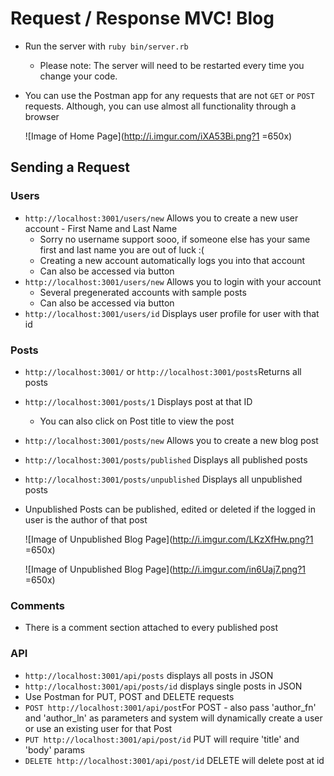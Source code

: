 # Request / Response MVC! Blog


* Run the server with `ruby bin/server.rb`
  * Please note: The server will need to be restarted every time you change your code.

* You can use the Postman app for any requests that are not `GET` or `POST` requests. Although, you can use almost all functionality through a browser


	![Image of Home Page](http://i.imgur.com/iXA53Bi.png?1 =650x)



## Sending a Request
### Users
* `http://localhost:3001/users/new` Allows you to create a new user account - First Name and Last Name
	* Sorry no username support sooo, if someone else has your same first and last name you are out of luck :(
	* Creating a new account automatically logs you into that account
	* Can also be accessed via button
* `http://localhost:3001/users/new`  Allows you to login with your account
	* Several pregenerated accounts with sample posts
	* Can also be accessed via button
* `http://localhost:3001/users/id` Displays user profile for user with that id

### Posts
* `http://localhost:3001/` or `http://localhost:3001/posts`Returns all posts
* `http://localhost:3001/posts/1` Displays post at that ID
	* You can also click on Post title to view the post

* `http://localhost:3001/posts/new` Allows you to create a new blog post
* `http://localhost:3001/posts/published` Displays all published posts
* `http://localhost:3001/posts/unpublished` Displays all unpublished posts
* Unpublished Posts can be published, edited or deleted if the logged in user is the author of that post

	![Image of Unpublished Blog Page](http://i.imgur.com/LKzXfHw.png?1 =650x)


	![Image of Unpublished Blog Page](http://i.imgur.com/in6Uaj7.png?1 =650x)



### Comments
* There is a comment section attached to every published post

### API
* `http://localhost:3001/api/posts` displays all posts in JSON
* `http://localhost:3001/api/posts/id` displays single posts in JSON
* Use Postman for PUT, POST and DELETE requests
* `POST http://localhost:3001/api/post`For POST - also pass 'author_fn' and 'author_ln' as parameters and system will dynamically create a user or use an existing user for that Post
* `PUT http://localhost:3001/api/post/id` PUT will require 'title' and 'body' params
* `DELETE http://localhost:3001/api/post/id` DELETE will delete post at id
